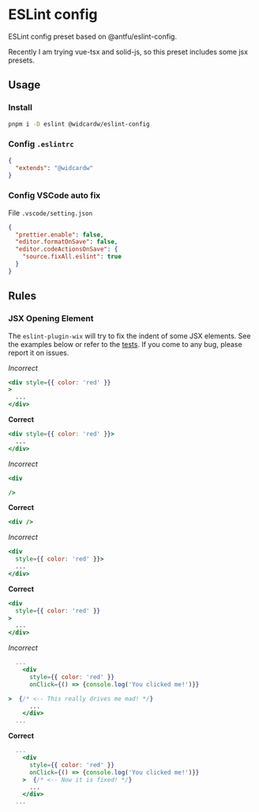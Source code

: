 # ESLint config

ESLint config preset based on @antfu/eslint-config.

Recently I am trying vue-tsx and solid-js, so this preset includes some jsx presets.

## Usage

### Install

```sh
pnpm i -D eslint @widcardw/eslint-config
```

### Config `.eslintrc`

```json
{
  "extends": "@widcardw"
}
```

### Config VSCode auto fix

File `.vscode/setting.json`

```json
{
  "prettier.enable": false,
  "editor.formatOnSave": false,
  "editor.codeActionsOnSave": {
    "source.fixAll.eslint": true
  }
}
```

## Rules

### JSX Opening Element

The `eslint-plugin-wix` will try to fix the indent of some JSX elements. See the examples below or refer to the [tests](packages/eslint-plugin-wix/tests). If you come to any bug, please report it on issues.

_Incorrect_

```jsx
<div style={{ color: 'red' }}
>
  ...
</div>
```

**Correct**

```jsx
<div style={{ color: 'red' }}>
  ...
</div>
```

_Incorrect_

```jsx
<div

/>
```
**Correct**

```jsx
<div />
```

_Incorrect_

```jsx
<div
  style={{ color: 'red' }}>
  ...
</div>
```

**Correct**

```jsx
<div
  style={{ color: 'red' }}
>
  ...
</div>
```

_Incorrect_

```jsx
  ...
    <div
      style={{ color: 'red' }}
      onClick={() => {console.log('You clicked me!')}}

>  {/* <-- This really drives me mad! */}
      ...
    </div>
  ...
```

**Correct**

```jsx
  ...
    <div
      style={{ color: 'red' }}
      onClick={() => {console.log('You clicked me!')}}
    >  {/* <-- Now it is fixed! */}
      ...
    </div>
  ...
```
